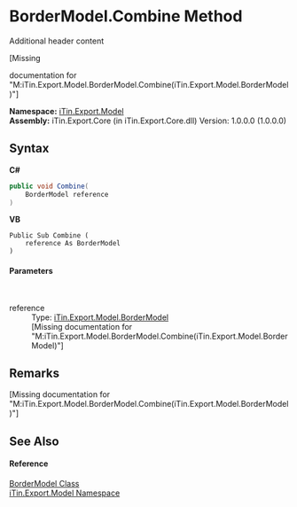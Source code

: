 # BorderModel.Combine Method 
Additional header content 

\[Missing <summary> documentation for "M:iTin.Export.Model.BorderModel.Combine(iTin.Export.Model.BorderModel)"\]

**Namespace:**&nbsp;<a href="ef57ffcc-e95e-b212-5a46-9aa6f5a3511f">iTin.Export.Model</a><br />**Assembly:**&nbsp;iTin.Export.Core (in iTin.Export.Core.dll) Version: 1.0.0.0 (1.0.0.0)

## Syntax

**C#**<br />
``` C#
public void Combine(
	BorderModel reference
)
```

**VB**<br />
``` VB
Public Sub Combine ( 
	reference As BorderModel
)
```


#### Parameters
&nbsp;<dl><dt>reference</dt><dd>Type: <a href="04b726f1-3702-1320-afb3-9b21f7a89f67">iTin.Export.Model.BorderModel</a><br />\[Missing <param name="reference"/> documentation for "M:iTin.Export.Model.BorderModel.Combine(iTin.Export.Model.BorderModel)"\]</dd></dl>

## Remarks
\[Missing <remarks> documentation for "M:iTin.Export.Model.BorderModel.Combine(iTin.Export.Model.BorderModel)"\]

## See Also


#### Reference
<a href="04b726f1-3702-1320-afb3-9b21f7a89f67">BorderModel Class</a><br /><a href="ef57ffcc-e95e-b212-5a46-9aa6f5a3511f">iTin.Export.Model Namespace</a><br />